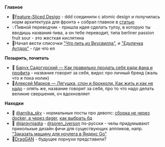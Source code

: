 
**Главное**
- 📝[Feature-Sliced Design](https://feature-sliced.design/ru/docs) - ddd соединили с atomic design и получилась норм архитектура для фронта + собрал главное в [статью](../../code/frontend/fsd/FSD.md)
- 💡Пивной переводчик - пришла идея сделать тулзу, в которую ты вводишь названия пива, а он тебе переводит, типа berliner passion fruit sour - это жесткая кислятина
- 📃Начал вести списочки ["Что пить из Вкусвилла"](https://untappd.com/user/potykion/lists/11900173), и ["Едулечка Аутдор"](https://potyk.notion.site/Uff-8d4aae28558c4b6c90f6036e710237ec) - где что ел

**Позырить, почитать**
- 🎥 [Барух Садогурский — Как правильно продать себя ради фана и профита](https://youtu.be/sEexbEv2iGc) - название говорит за себя, видос про личный бренд (жаль что я пока нолик)
- 📘[Алексей Марков — Лягушка, слон и брокколи. Как жить и как не надо](https://www.litres.ru/book/aleksey-markov-12132333/lyagushka-slon-i-brokkoli-kak-zhit-i-kak-ne-nado-67223998/) - опять же, название говорит за себя, про то что надо делать великие свершения, оч вдохновляет

**Находки** 
- 🔎 [@arnika_sky](https://twitter.com/arnika_sky) - нормальные посты про девопс: [сборка не через docker, а через dager](https://docs.dagger.io/205271/replace-dockerfile/), [как выбрать бд](db.jpeg)
- 🔎 [@jarqynjaqta](https://twitter.com/jarqynjaqta) - [@soren_iverson](https://twitter.com/soren_iverson) по-русски - челы придумывают приколькые дизайн фичи для существующих аппликов, напр. ["Заказать машину для ночлега в Яндекс Go"](https://twitter.com/jarqynjaqta/status/1674307201291173890)
- 🔎[DragGAN](https://twitter.com/minchoi/status/1674066306964901888) - будущее порнухи представили?